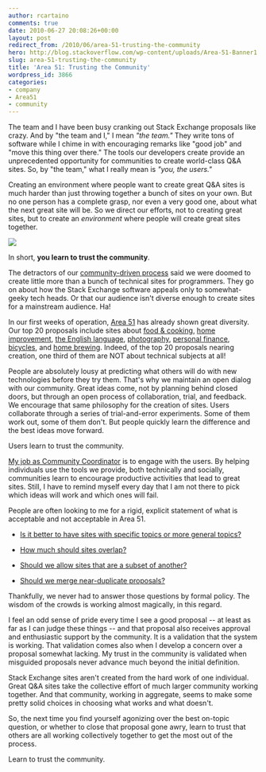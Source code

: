 ```yaml
---
author: rcartaino
comments: true
date: 2010-06-27 20:08:26+00:00
layout: post
redirect_from: /2010/06/area-51-trusting-the-community
hero: http://blog.stackoverflow.com/wp-content/uploads/Area-51-Banner1.png
slug: area-51-trusting-the-community
title: 'Area 51: Trusting the Community'
wordpress_id: 3866
categories:
- company
- Area51
- community
---
```


The team and I have been busy cranking out Stack Exchange proposals like crazy. And by "the team and I," I mean _"the team."_ They write tons of software while I chime in with encouraging remarks like "good job" and "move this thing over there." The tools our developers create provide an unprecedented opportunity for communities to create world-class Q&A sites. So, by "the team," what I really mean is _"you, the users."_

Creating an environment where people want to create great Q&A sites is much harder than just throwing together a bunch of sites on your own. But no one person has a complete grasp, nor even a very good one, about what the next great site will be. So we direct our efforts, not to creating great sites, but to create an _environment_ where people will create great sites together.





[![](http://blog.stackoverflow.com/wp-content/uploads/Area-51-Banner1.png)](http://area51.stackexchange.com)





In short, **you learn to trust the community**.



The detractors of our [community-driven process](http://area51.stackexchange.com/faq) said we were doomed to create little more than a bunch of technical sites for programmers. They go on about how the Stack Exchange software appeals only to somewhat-geeky tech heads. Or that our audience isn't diverse enough to create sites for a mainstream audience. Ha!

In our first weeks of operation, [Area 51](http://area51.stackexchange.com/) has already shown great diversity. Our top 20 proposals include sites about [food & cooking](http://area51.stackexchange.com/proposals/1288/food-and-cooking), [home improvement](http://area51.stackexchange.com/proposals/170/home-improvement), [the English language](http://area51.stackexchange.com/proposals/1269/english-language-usage), [photography](http://area51.stackexchange.com/proposals/1265/photography-and-photographic-editing), [personal finance](http://area51.stackexchange.com/proposals/1721/personal-finance-and-money), [bicycles](http://area51.stackexchange.com/proposals/2305/bicycles), and [home brewing](http://area51.stackexchange.com/proposals/1619/homebrewing-beer-wine-etc). Indeed, of the top 20 proposals nearing creation, one third of them are NOT about technical subjects at all!

People are absolutely lousy at predicting what others will do with new technologies before they try them. That's why we maintain an open dialog with our community. Great ideas come, not by planning behind closed doors, but through an open process of collaboration, trial, and feedback. We encourage that same philosophy for the creation of sites. Users collaborate through a series of trial-and-error experiments. Some of them work out, some of them don't. But people quickly learn the difference and the best ideas move forward.

Users learn to trust the community.

[My job as Community Coordinator](http://blog.stackoverflow.com/2010/04/welcome-stack-overflow-valued-associate-00005/) is to engage with the users. By helping individuals use the tools we provide, both technically and socially, communities learn to encourage productive activities that lead to great sites. Still, I have to remind myself every day that I am not there to pick which ideas will work and which ones will fail.



People are often looking to me for a rigid, explicit statement of what is acceptable and not acceptable in Area 51.




  * [Is it better to have sites with specific topics or more general topics?](http://meta.stackoverflow.com/questions/54086/is-the-vetting-process-on-area-51-predisposed-to-plain-vanilla-populist-sites) 

  * [How much should sites overlap?](http://meta.stackoverflow.com/questions/54697/near-duplicate-or-subset-proposals-on-area51)

  * [Should we allow sites that are a subset of another?](http://meta.stackoverflow.com/questions/52379/area51-proposals-that-overlap-stackoverflow)

  * [Should we merge near-duplicate proposals?](http://meta.stackoverflow.com/questions/52011/how-should-we-handle-duplicate-proposals-on-area51)




Thankfully, we never had to answer those questions by formal policy. The wisdom of the crowds is working almost magically, in this regard.

I feel an odd sense of pride every time I see a good proposal -- at least as far as I can judge these things -- and that proposal also receives approval and enthusiastic support by the community. It is a validation that the system is working. That validation comes also when I develop a concern over a proposal somewhat lacking. My trust in the community is validated when misguided proposals never advance much beyond the initial definition.

Stack Exchange sites aren't created from the hard work of one individual. Great Q&A sites take the collective effort of much larger community working together. And that community, working in aggregate, seems to make some pretty solid choices in choosing what works and what doesn't.

So, the next time you find yourself agonizing over the best on-topic question, or whether to close that proposal gone awry, learn to trust that others are all working collectively together to get the most out of the process.

Learn to trust the community.
